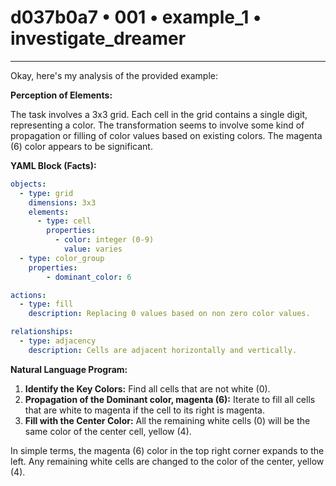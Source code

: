 # d037b0a7 • 001 • example_1 • investigate_dreamer

---
Okay, here's my analysis of the provided example:

**Perception of Elements:**

The task involves a 3x3 grid. Each cell in the grid contains a single digit, representing a color. The transformation seems to involve some kind of propagation or filling of color values based on existing colors. The magenta (6) color appears to be significant.

**YAML Block (Facts):**



```yaml
objects:
  - type: grid
    dimensions: 3x3
    elements:
      - type: cell
        properties:
          - color: integer (0-9)
            value: varies
  - type: color_group
    properties:
        - dominant_color: 6

actions:
  - type: fill
    description: Replacing 0 values based on non zero color values.

relationships:
  - type: adjacency
    description: Cells are adjacent horizontally and vertically.
```



**Natural Language Program:**

1.  **Identify the Key Colors:** Find all cells that are not white (0).
2.  **Propagation of the Dominant color, magenta (6):** Iterate to fill all cells that are white to magenta if the cell to its right is magenta.
3.   **Fill with the Center Color:** All the remaining white cells (0) will be the same color of the center cell, yellow (4).

In simple terms, the magenta (6) color in the top right corner expands to the left. Any remaining white cells are changed to the color of the center, yellow (4).


